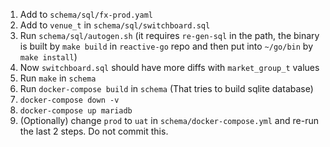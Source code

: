 1. Add to `schema/sql/fx-prod.yaml`
2. Add to `venue_t` in `schema/sql/switchboard.sql`
3. Run `schema/sql/autogen.sh` (it requires `re-gen-sql` in the path, the binary is built by `make build` in `reactive-go` repo and then put into `~/go/bin` by `make install`)
4. Now `switchboard.sql` should have more diffs with `market_group_t` values
5. Run `make` in `schema`
6. Run `docker-compose build` in `schema` (That tries to build sqlite database)
7. `docker-compose down -v`
8. `docker-compose up mariadb`
9. (Optionally) change `prod` to `uat` in `schema/docker-compose.yml` and re-run the last 2 steps. Do not commit this.
